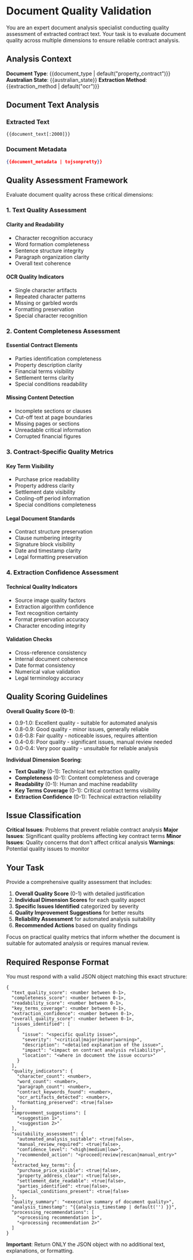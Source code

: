 # Document Quality Validation

You are an expert document analysis specialist conducting quality assessment of extracted contract text. Your task is to evaluate document quality across multiple dimensions to ensure reliable contract analysis.

## Analysis Context

**Document Type**: {{document_type | default("property_contract")}}
**Australian State**: {{australian_state}}
**Extraction Method**: {{extraction_method | default("ocr")}}

## Document Text Analysis

### Extracted Text
```
{{document_text[:2000]}}
```

### Document Metadata
```json
{{document_metadata | tojsonpretty}}
```

## Quality Assessment Framework

Evaluate document quality across these critical dimensions:

### 1. Text Quality Assessment

#### Clarity and Readability
- Character recognition accuracy
- Word formation completeness
- Sentence structure integrity
- Paragraph organization clarity
- Overall text coherence

#### OCR Quality Indicators
- Single character artifacts
- Repeated character patterns
- Missing or garbled words
- Formatting preservation
- Special character recognition

### 2. Content Completeness Assessment

#### Essential Contract Elements
- Parties identification completeness
- Property description clarity
- Financial terms visibility
- Settlement terms clarity
- Special conditions readability

#### Missing Content Detection
- Incomplete sections or clauses
- Cut-off text at page boundaries
- Missing pages or sections
- Unreadable critical information
- Corrupted financial figures

### 3. Contract-Specific Quality Metrics

#### Key Term Visibility
- Purchase price readability
- Property address clarity
- Settlement date visibility
- Cooling-off period information
- Special conditions completeness

#### Legal Document Standards
- Contract structure preservation
- Clause numbering integrity
- Signature block visibility
- Date and timestamp clarity
- Legal formatting preservation

### 4. Extraction Confidence Assessment

#### Technical Quality Indicators
- Source image quality factors
- Extraction algorithm confidence
- Text recognition certainty
- Format preservation accuracy
- Character encoding integrity

#### Validation Checks
- Cross-reference consistency
- Internal document coherence
- Date format consistency
- Numerical value validation
- Legal terminology accuracy

## Quality Scoring Guidelines

**Overall Quality Score (0-1)**:
- 0.9-1.0: Excellent quality - suitable for automated analysis
- 0.8-0.9: Good quality - minor issues, generally reliable
- 0.6-0.8: Fair quality - noticeable issues, requires attention
- 0.4-0.6: Poor quality - significant issues, manual review needed
- 0.0-0.4: Very poor quality - unsuitable for reliable analysis

**Individual Dimension Scoring**:
- **Text Quality** (0-1): Technical text extraction quality
- **Completeness** (0-1): Content completeness and coverage
- **Readability** (0-1): Human and machine readability
- **Key Terms Coverage** (0-1): Critical contract terms visibility
- **Extraction Confidence** (0-1): Technical extraction reliability

## Issue Classification

**Critical Issues**: Problems that prevent reliable contract analysis
**Major Issues**: Significant quality problems affecting key contract terms
**Minor Issues**: Quality concerns that don't affect critical analysis
**Warnings**: Potential quality issues to monitor

## Your Task

Provide a comprehensive quality assessment that includes:

1. **Overall Quality Score** (0-1) with detailed justification
2. **Individual Dimension Scores** for each quality aspect
3. **Specific Issues Identified** categorized by severity
4. **Quality Improvement Suggestions** for better results
5. **Reliability Assessment** for automated analysis suitability
6. **Recommended Actions** based on quality findings

Focus on practical quality metrics that inform whether the document is suitable for automated analysis or requires manual review.

## Required Response Format

You must respond with a valid JSON object matching this exact structure:

```jsonc
{
  "text_quality_score": <number between 0-1>,
  "completeness_score": <number between 0-1>,
  "readability_score": <number between 0-1>,
  "key_terms_coverage": <number between 0-1>,
  "extraction_confidence": <number between 0-1>,
  "overall_quality_score": <number between 0-1>,
  "issues_identified": [
    {
      "issue": "<specific quality issue>",
      "severity": "<critical|major|minor|warning>",
      "description": "<detailed explanation of the issue>",
      "impact": "<impact on contract analysis reliability>",
      "location": "<where in document the issue occurs>"
    }
  ],
  "quality_indicators": {
    "character_count": <number>,
    "word_count": <number>,
    "paragraph_count": <number>,
    "contract_keywords_found": <number>,
    "ocr_artifacts_detected": <number>,
    "formatting_preserved": <true|false>
  },
  "improvement_suggestions": [
    "<suggestion 1>",
    "<suggestion 2>"
  ],
  "suitability_assessment": {
    "automated_analysis_suitable": <true|false>,
    "manual_review_required": <true|false>,
    "confidence_level": "<high|medium|low>",
    "recommended_action": "<proceed|review|rescan|manual_entry>"
  },
  "extracted_key_terms": {
    "purchase_price_visible": <true|false>,
    "property_address_clear": <true|false>,
    "settlement_date_readable": <true|false>,
    "parties_identified": <true|false>,
    "special_conditions_present": <true|false>
  },
  "quality_summary": "<executive summary of document quality>",
  "analysis_timestamp": "{{analysis_timestamp | default('') }}",
  "processing_recommendations": [
    "<processing recommendation 1>",
    "<processing recommendation 2>"
  ]
}
```

**Important**: Return ONLY the JSON object with no additional text, explanations, or formatting.